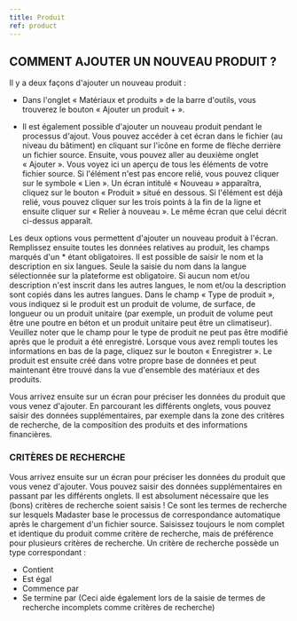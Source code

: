 ```yaml
---
title: Produit
ref: product
---
```


## COMMENT AJOUTER UN NOUVEAU PRODUIT ?
Il y a deux façons d'ajouter un nouveau produit :

- Dans l'onglet « Matériaux et produits » de la barre d'outils, vous trouverez le bouton « Ajouter un produit + ».

- Il est également possible d'ajouter un nouveau produit pendant le processus d'ajout. Vous pouvez accéder à cet écran dans le fichier (au niveau du bâtiment) en cliquant sur l'icône en forme de flèche derrière un fichier source. Ensuite, vous pouvez aller au deuxième onglet « Ajouter ». Vous voyez ici un aperçu de tous les éléments de votre fichier source. Si l'élément n'est pas encore relié, vous pouvez cliquer sur le symbole « Lien ». Un écran intitulé « Nouveau » apparaîtra, cliquez sur le bouton « Produit » situé en dessous. Si l'élément est déjà relié, vous pouvez cliquer sur les trois points à la fin de la ligne et ensuite cliquer sur « Relier à nouveau ». Le même écran que celui décrit ci-dessus apparaît.

Les deux options vous permettent d'ajouter un nouveau produit à l'écran. Remplissez ensuite toutes les données relatives au produit, les champs marqués d'un * étant obligatoires. Il est possible de saisir le nom et la description en six langues. Seule la saisie du nom dans la langue sélectionnée sur la plateforme est obligatoire. Si aucun nom et/ou description n'est inscrit dans les autres langues, le nom et/ou la description sont copiés dans les autres langues. Dans le champ « Type de produit », vous indiquez si le produit est un produit de volume, de surface, de longueur ou un produit unitaire (par exemple, un produit de volume peut être une poutre en béton et un produit unitaire peut être un climatiseur). Veuillez noter que le champ pour le type de produit ne peut pas être modifié après que le produit a été enregistré. Lorsque vous avez rempli toutes les informations en bas de la page, cliquez sur le bouton « Enregistrer ». Le produit est ensuite créé dans votre propre base de données et peut maintenant être trouvé dans la vue d'ensemble des matériaux et des produits.

Vous arrivez ensuite sur un écran pour préciser les données du produit que vous venez d'ajouter. En parcourant les différents onglets, vous pouvez saisir des données supplémentaires, par exemple dans la zone des critères de recherche, de la composition des produits et des informations financières.

### CRITÈRES DE RECHERCHE ###
Vous arrivez ensuite sur un écran pour préciser les données du produit que vous venez d'ajouter. Vous pouvez saisir des données supplémentaires en passant par les différents onglets. Il est absolument nécessaire que les (bons) critères de recherche soient saisis ! Ce sont les termes de recherche sur lesquels Madaster base le processus de correspondance automatique après le chargement d'un fichier source. Saisissez toujours le nom complet et identique du produit comme critère de recherche, mais de préférence pour plusieurs critères de recherche. Un critère de recherche possède un type correspondant :

- Contient
- Est égal
- Commence par
- Se termine par (Ceci aide également lors de la saisie de termes de recherche incomplets comme critères de recherche)
